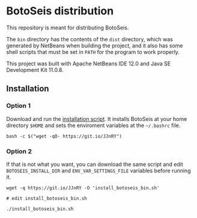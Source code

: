 # BotoSeis distribution

This repository is meant for distributing BotoSeis.

The `bin` directory has the contents of the `dist` directory, which was generated by NetBeans when building the project, and it also has some shell scripts that must be set in `PATH` for the program to work properly.

This project was built with Apache NetBeans IDE 12.0 and Java SE Development Kit 11.0.8.

## Installation

### Option 1
Download and run the [installation script](https://gist.github.com/botoseis/fe86c3c13f65e3d43b11e4fa9560ce30). It installs BotoSeis at your home directory `$HOME` and sets the enviroment variables at the `~/.bashrc` file.
```
bash -c $("wget -qO- https://git.io/JJnRY")
```

### Option 2
If that is not what you want, you can download the same script and edit `BOTOSEIS_INSTALL_DIR` and `ENV_VAR_SETTINGS_FILE` variables before running it.
```
wget -q https://git.io/JJnRY -O 'install_botoseis_bin.sh'

# edit install_botoseis_bin.sh

./install_botoseis_bin.sh
```

